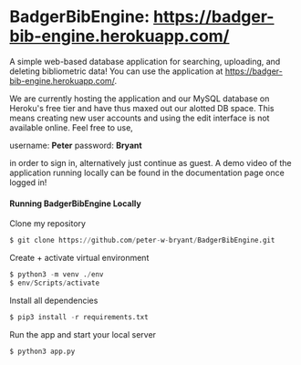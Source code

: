 # BadgerBibEngine: https://badger-bib-engine.herokuapp.com/
A simple web-based database application for searching, uploading, and deleting bibliometric data! You can use the application at https://badger-bib-engine.herokuapp.com/. 

We are currently hosting the application and our MySQL database on Heroku's free tier and have thus maxed out our alotted DB space. This means creating new user accounts and using the edit interface is not available online. Feel free to use,

username: <b>Peter</b>
password: <b>Bryant</b>

in order to sign in, alternatively just continue as guest. A demo video of the application running locally can be found in the documentation page once logged in!

<h4>Running BadgerBibEngine Locally</h4>

<p>Clone my repository</p>

```python
$ git clone https://github.com/peter-w-bryant/BadgerBibEngine.git
```
<p>Create + activate virtual environment</p>

```python
$ python3 -m venv ./env
$ env/Scripts/activate
```
<p>Install all dependencies</p>

```python
$ pip3 install -r requirements.txt
```

<p>Run the app and start your local server</p>

```python
$ python3 app.py
```
